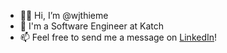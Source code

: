 - 👋🏼 Hi, I’m @wjthieme
- 👀 I'm a Software Engineer at Katch
- 📫 Feel free to send me a message on [LinkedIn](https://linkedin.com/in/wjthieme)!
